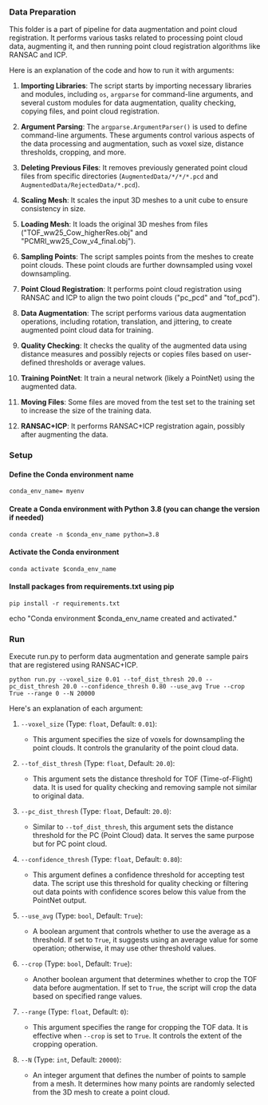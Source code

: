 ### Data Preparation
This folder is a part of pipeline for data augmentation and point cloud registration. It performs various tasks related to processing point cloud data, augmenting it, and then running point cloud registration algorithms like RANSAC and ICP.

Here is an explanation of the code and how to run it with arguments:

1. **Importing Libraries**: The script starts by importing necessary libraries and modules, including `os`, `argparse` for command-line arguments, and several custom modules for data augmentation, quality checking, copying files, and point cloud registration.

2. **Argument Parsing**: The `argparse.ArgumentParser()` is used to define command-line arguments. These arguments control various aspects of the data processing and augmentation, such as voxel size, distance thresholds, cropping, and more.

3. **Deleting Previous Files**: It removes previously generated point cloud files from specific directories (`AugmentedData/*/*/*.pcd` and `AugmentedData/RejectedData/*.pcd`).

4. **Scaling Mesh**: It scales the input 3D meshes to a unit cube to ensure consistency in size.

5. **Loading Mesh**: It loads the original 3D meshes from files ("TOF_ww25_Cow_higherRes.obj" and "PCMRI_ww25_Cow_v4_final.obj").

6. **Sampling Points**: The script samples points from the meshes to create point clouds. These point clouds are further downsampled using voxel downsampling.

7. **Point Cloud Registration**: It performs point cloud registration using RANSAC and ICP to align the two point clouds ("pc_pcd" and "tof_pcd").

8. **Data Augmentation**: The script performs various data augmentation operations, including rotation, translation, and jittering, to create augmented point cloud data for training.

9. **Quality Checking**: It checks the quality of the augmented data using distance measures and possibly rejects or copies files based on user-defined thresholds or average values.

10. **Training PointNet**: It train a neural network (likely a PointNet) using the augmented data.

11. **Moving Files**: Some files are moved from the test set to the training set to increase the size of the training data.

12. **RANSAC+ICP**: It performs RANSAC+ICP registration again, possibly after augmenting the data.



### Setup

#### Define the Conda environment name
```shell
conda_env_name= myenv
```
#### Create a Conda environment with Python 3.8 (you can change the version if needed)
```shell
conda create -n $conda_env_name python=3.8
```
#### Activate the Conda environment
```shell
conda activate $conda_env_name
```

#### Install packages from requirements.txt using pip
```shell
pip install -r requirements.txt
```
echo "Conda environment $conda_env_name created and activated."






### Run
Execute run.py to perform data augmentation and generate sample pairs that are registered using RANSAC+ICP.
```shell
python run.py --voxel_size 0.01 --tof_dist_thresh 20.0 --pc_dist_thresh 20.0 --confidence_thresh 0.80 --use_avg True --crop True --range 0 --N 20000
```
Here's an explanation of each argument:

1. `--voxel_size` (Type: `float`, Default: `0.01`):
   - This argument specifies the size of voxels for downsampling the point clouds. It controls the granularity of the point cloud data.

2. `--tof_dist_thresh` (Type: `float`, Default: `20.0`):
   - This argument sets the distance threshold for TOF (Time-of-Flight) data. It is used for quality checking and removing sample not similar to original data.

3. `--pc_dist_thresh` (Type: `float`, Default: `20.0`):
   - Similar to `--tof_dist_thresh`, this argument sets the distance threshold for the PC (Point Cloud) data. It serves the same purpose but for PC point cloud.

4. `--confidence_thresh` (Type: `float`, Default: `0.80`):
   - This argument defines a confidence threshold for accepting test data. The script use this threshold for quality checking or filtering out data points with confidence scores below this value from the PointNet output.

5. `--use_avg` (Type: `bool`, Default: `True`):
   - A boolean argument that controls whether to use the average as a threshold. If set to `True`, it suggests using an average value for some operation; otherwise, it may use other threshold values.

6. `--crop` (Type: `bool`, Default: `True`):
   - Another boolean argument that determines whether to crop the TOF data before augmentation. If set to `True`, the script will crop the data based on specified range values.

7. `--range` (Type: `float`, Default: `0`):
   - This argument specifies the range for cropping the TOF data. It is effective when `--crop` is set to `True`. It controls the extent of the cropping operation.

8. `--N` (Type: `int`, Default: `20000`):
   - An integer argument that defines the number of points to sample from a mesh. It determines how many points are randomly selected from the 3D mesh to create a point cloud.


